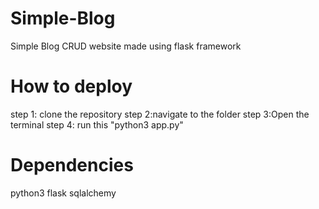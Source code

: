 # Simple-Blog
Simple Blog CRUD website made using flask framework

# How to deploy
step 1: clone the repository
step 2:navigate to the folder
step 3:Open the terminal
step 4: run this "python3 app.py"

# Dependencies
python3
flask
sqlalchemy

